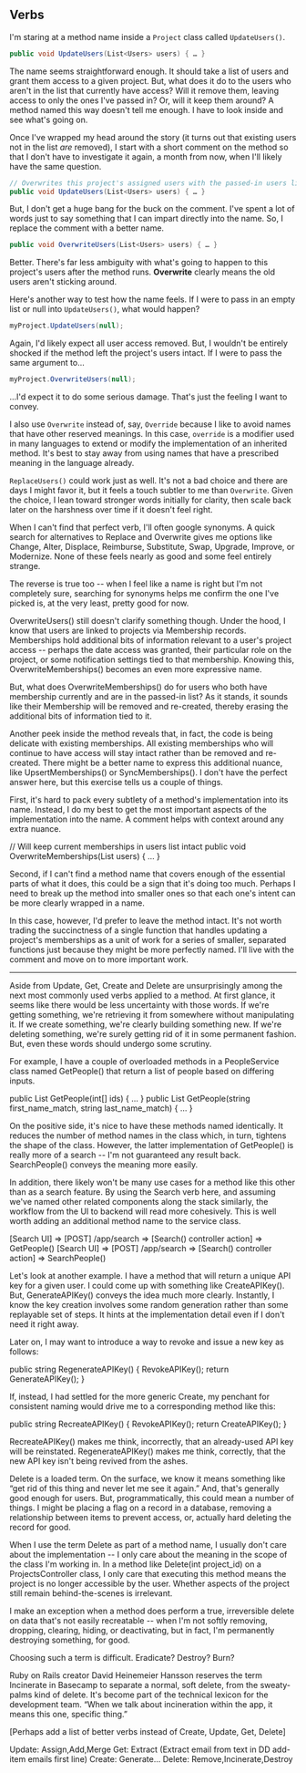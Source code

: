 ## Verbs

I'm staring at a method name inside a `Project` class called `UpdateUsers()`.

```C#
public void UpdateUsers(List<Users> users) { … }
```

The name seems straightforward enough. It should take a list of users and grant them access to a given project. But, what does it do to the users who aren't in the list that currently have access? Will it remove them, leaving access to only the ones I've passed in? Or, will it keep them around? A method named this way doesn't tell me enough. I have to look inside and see what's going on.

Once I've wrapped my head around the story (it turns out that existing users not in the list *are* removed), I start with a short comment on the method so that I don't have to investigate it again, a month from now, when I'll likely have the same question.

```C#
// Overwrites this project's assigned users with the passed-in users list
public void UpdateUsers(List<Users> users) { … }
```

But, I don't get a huge bang for the buck on the comment. I've spent a lot of words just to say something that I can impart directly into the name. So, I replace the comment with a better name.

```C#
public void OverwriteUsers(List<Users> users) { … }
```

Better. There's far less ambiguity with what's going to happen to this project's users after the method runs. **Overwrite** clearly means the old users aren't sticking around. 

Here's another way to test how the name feels. If I were to pass in an empty list or null into `UpdateUsers()`, what would happen? 

```C#
myProject.UpdateUsers(null);
```

Again, I'd likely expect all user access removed. But, I wouldn't be entirely shocked if the method left the project's users intact. If I were to pass the same argument to...

```C#
myProject.OverwriteUsers(null);
```

...I'd expect it to do some serious damage. That's just the feeling I want to convey.

I also use `Overwrite` instead of, say, `Override` because I like to avoid names that have other reserved meanings. In this case, `override` is a modifier used in many languages to extend or modify the implementation of an inherited method. It's best to stay away from using names that have a prescribed meaning in the language already.

`ReplaceUsers()` could work just as well. It's not a bad choice and there are days I might favor it, but it feels a touch subtler to me than `Overwrite`. Given the choice, I lean toward stronger words initially for clarity, then scale back later on the harshness over time if it doesn't feel right.

When I can't find that perfect verb, I'll often google synonyms. A quick search for alternatives to Replace and Overwrite gives me options like Change, Alter, Displace, Reimburse, Substitute, Swap, Upgrade, Improve, or Modernize.  None of these feels nearly as good and some feel entirely strange. 

The reverse is true too -- when I feel like a name is right but I'm not completely sure, searching for synonyms helps me confirm the one I've picked is, at the very least, pretty good for now.

OverwriteUsers() still doesn't clarify something though. Under the hood, I know that users are linked to projects via Membership records. Memberships hold additional bits of information relevant to a user's project access -- perhaps the date access was granted, their particular role on the project, or some notification settings tied to that membership. Knowing this, OverwriteMemberships() becomes an even more expressive name. 

But, what does OverwriteMemberships() do for users who both have membership currently and are in the passed-in list? As it stands, it sounds like their Membership will be removed and re-created, thereby erasing the additional bits of information tied to it.

Another peek inside the method reveals that, in fact, the code is being delicate with existing memberships. All existing memberships who will continue to have access will stay intact rather than be removed and re-created. There might be a better name to express this additional nuance, like UpsertMemberships() or SyncMemberships(). I don't have the perfect answer here, but this exercise tells us a couple of things.

First, it's hard to pack every subtlety of a method's implementation into its name. Instead, I do my best to get the most important aspects of the implementation into the name. A comment helps with context around any extra nuance.

// Will keep current memberships in users list intact
public void OverwriteMemberships(List<Users> users) { … }

Second, if I can't find a method name that covers enough of the essential parts of what it does, this could be a sign that it's doing too much. Perhaps I need to break up the method into smaller ones so that each one's intent can be more clearly wrapped in a name.

In this case, however, I'd prefer to leave the method intact. It's not worth trading the succinctness of a single function that handles updating a project's memberships as a unit of work for a series of smaller, separated functions just because they might be more perfectly named. I'll live with the comment and move on to more important work.

---

Aside from Update, Get, Create and Delete are unsurprisingly among the next most commonly used verbs applied to a method. At first glance, it seems like there would be less uncertainty with those words. If we're getting something, we're retrieving it from somewhere without manipulating it. If we create something, we're clearly building something new. If we're deleting something, we're surely getting rid of it in some permanent fashion. But, even these words should undergo some scrutiny.

For example, I have a couple of overloaded methods in a PeopleService class named GetPeople() that return a list of people based on differing inputs.

public List<Person> GetPeople(int[] ids) { … }
public List<Person> GetPeople(string first_name_match, string last_name_match) { … }

On the positive side, it's nice to have these methods named identically. It reduces the number of method names in the class which, in turn, tightens the shape of the class. However, the latter implementation of GetPeople() is really more of a search -- I'm not guaranteed any result back. SearchPeople() conveys the meaning more easily.

In addition, there likely won't be many use cases for a method like this other than as a search feature. By using the Search verb here, and assuming we've named other related components along the stack similarly, the workflow from the UI to backend will read more cohesively. This is well worth adding an additional method name to the service class.

[Search UI] => [POST] /app/search => [Search() controller action] => GetPeople() 
[Search UI] => [POST] /app/search => [Search() controller action] => SearchPeople()


Let's look at another example. I have a method that will return a unique API key for a given user. I could come up with something like CreateAPIKey(). But, GenerateAPIKey() conveys the idea much more clearly. Instantly, I know the key creation involves some random generation rather than some replayable set of steps. It hints at the implementation detail even if I don't need it right away.

Later on, I may want to introduce a way to revoke and issue a new key as follows:

public string RegenerateAPIKey() 
{
   RevokeAPIKey();
   return GenerateAPIKey();
}

If, instead, I had settled for the more generic Create, my penchant for consistent naming would drive me to a corresponding method like this:

public string RecreateAPIKey() 
{
   RevokeAPIKey();
   return CreateAPIKey();
}

RecreateAPIKey() makes me think, incorrectly, that an already-used API key will be reinstated. RegenerateAPIKey() makes me think, correctly, that the new API key isn't being revived from the ashes.

Delete is a loaded term. On the surface, we know it means something like “get rid of this thing and never let me see it again.” And, that's generally good enough for users. But, programmatically, this could mean a number of things. I might be placing a flag on a record in a database, removing a relationship between items to prevent access, or, actually hard deleting the record for good.

When I use the term Delete as part of a method name, I usually don't care about the implementation -- I only care about the meaning in the scope of the class I'm working in. In a method like Delete(int project_id) on a ProjectsController class, I only care that executing this  method means the project is no longer accessible by the user. Whether aspects of the project still remain behind-the-scenes is irrelevant.

I make an exception when a method does perform a true, irreversible delete on data that's not easily recreatable -- when I'm not softly removing, dropping, clearing, hiding, or deactivating, but in fact, I'm permanently destroying something, for good.

Choosing such a term is difficult. Eradicate? Destroy? Burn?

Ruby on Rails creator David Heinemeier Hansson reserves the term Incinerate in Basecamp to separate a normal, soft delete, from the sweaty-palms kind of delete.  It's become part of the technical lexicon for the development team.  “When we talk about incineration within the app, it means this one, specific thing.”

[Perhaps add a list of better verbs instead of Create, Update, Get, Delete]

Update: Assign,Add,Merge
Get: Extract (Extract email from text in DD add-item emails first line)
Create: Generate...
Delete: Remove,Incinerate,Destroy

